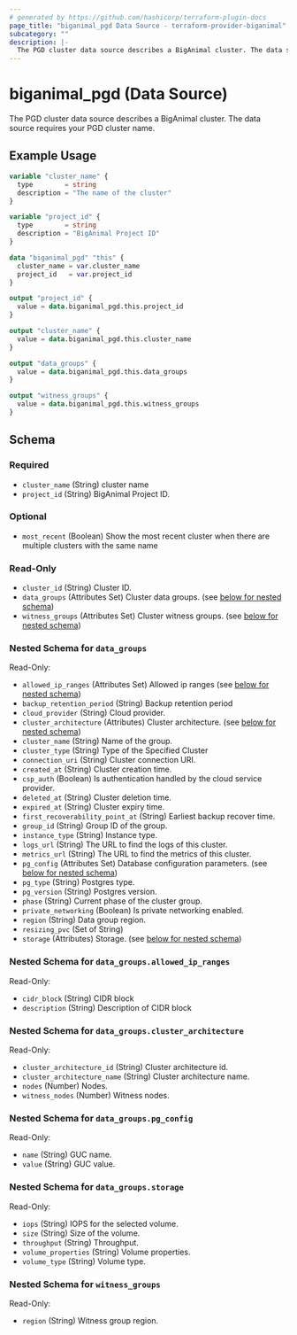 ```yaml
---
# generated by https://github.com/hashicorp/terraform-plugin-docs
page_title: "biganimal_pgd Data Source - terraform-provider-biganimal"
subcategory: ""
description: |-
  The PGD cluster data source describes a BigAnimal cluster. The data source requires your PGD cluster name.
---
```


# biganimal_pgd (Data Source)

The PGD cluster data source describes a BigAnimal cluster. The data source requires your PGD cluster name.

## Example Usage

```terraform
variable "cluster_name" {
  type        = string
  description = "The name of the cluster"
}

variable "project_id" {
  type        = string
  description = "BigAnimal Project ID"
}

data "biganimal_pgd" "this" {
  cluster_name = var.cluster_name
  project_id   = var.project_id
}

output "project_id" {
  value = data.biganimal_pgd.this.project_id
}

output "cluster_name" {
  value = data.biganimal_pgd.this.cluster_name
}

output "data_groups" {
  value = data.biganimal_pgd.this.data_groups
}

output "witness_groups" {
  value = data.biganimal_pgd.this.witness_groups
}
```

<!-- schema generated by tfplugindocs -->
## Schema

### Required

- `cluster_name` (String) cluster name
- `project_id` (String) BigAnimal Project ID.

### Optional

- `most_recent` (Boolean) Show the most recent cluster when there are multiple clusters with the same name

### Read-Only

- `cluster_id` (String) Cluster ID.
- `data_groups` (Attributes Set) Cluster data groups. (see [below for nested schema](#nestedatt--data_groups))
- `witness_groups` (Attributes Set) Cluster witness groups. (see [below for nested schema](#nestedatt--witness_groups))

<a id="nestedatt--data_groups"></a>
### Nested Schema for `data_groups`

Read-Only:

- `allowed_ip_ranges` (Attributes Set) Allowed ip ranges (see [below for nested schema](#nestedatt--data_groups--allowed_ip_ranges))
- `backup_retention_period` (String) Backup retention period
- `cloud_provider` (String) Cloud provider.
- `cluster_architecture` (Attributes) Cluster architecture. (see [below for nested schema](#nestedatt--data_groups--cluster_architecture))
- `cluster_name` (String) Name of the group.
- `cluster_type` (String) Type of the Specified Cluster
- `connection_uri` (String) Cluster connection URI.
- `created_at` (String) Cluster creation time.
- `csp_auth` (Boolean) Is authentication handled by the cloud service provider.
- `deleted_at` (String) Cluster deletion time.
- `expired_at` (String) Cluster expiry time.
- `first_recoverability_point_at` (String) Earliest backup recover time.
- `group_id` (String) Group ID of the group.
- `instance_type` (String) Instance type.
- `logs_url` (String) The URL to find the logs of this cluster.
- `metrics_url` (String) The URL to find the metrics of this cluster.
- `pg_config` (Attributes Set) Database configuration parameters. (see [below for nested schema](#nestedatt--data_groups--pg_config))
- `pg_type` (String) Postgres type.
- `pg_version` (String) Postgres version.
- `phase` (String) Current phase of the cluster group.
- `private_networking` (Boolean) Is private networking enabled.
- `region` (String) Data group region.
- `resizing_pvc` (Set of String)
- `storage` (Attributes) Storage. (see [below for nested schema](#nestedatt--data_groups--storage))

<a id="nestedatt--data_groups--allowed_ip_ranges"></a>
### Nested Schema for `data_groups.allowed_ip_ranges`

Read-Only:

- `cidr_block` (String) CIDR block
- `description` (String) Description of CIDR block


<a id="nestedatt--data_groups--cluster_architecture"></a>
### Nested Schema for `data_groups.cluster_architecture`

Read-Only:

- `cluster_architecture_id` (String) Cluster architecture id.
- `cluster_architecture_name` (String) Cluster architecture name.
- `nodes` (Number) Nodes.
- `witness_nodes` (Number) Witness nodes.


<a id="nestedatt--data_groups--pg_config"></a>
### Nested Schema for `data_groups.pg_config`

Read-Only:

- `name` (String) GUC name.
- `value` (String) GUC value.


<a id="nestedatt--data_groups--storage"></a>
### Nested Schema for `data_groups.storage`

Read-Only:

- `iops` (String) IOPS for the selected volume.
- `size` (String) Size of the volume.
- `throughput` (String) Throughput.
- `volume_properties` (String) Volume properties.
- `volume_type` (String) Volume type.



<a id="nestedatt--witness_groups"></a>
### Nested Schema for `witness_groups`

Read-Only:

- `region` (String) Witness group region.
